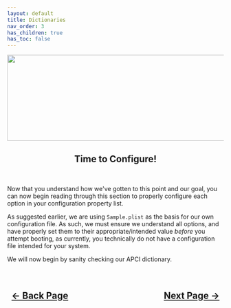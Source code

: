 ```yaml
---
layout: default
title: Dictionaries
nav_order: 3
has_children: true
has_toc: false
---
```


<style>
  .navigation-container {
    display: flex;
    justify-content: space-between;
    align-items: center;
    width: 100%;
  }
  
  .nav-button {
    margin: 10px;
  }
</style>

<p align="center">
  <img width="650" height="200" src="../../../assets/Headers/Header-Dictionaries.png">
</p>

<h2 align="center">Time to Configure!</h2>
<br>

Now that you understand how we've gotten to this point and our goal, you can now begin reading through this section to properly configure each option in your configuration property list.

As suggested earlier, we are using ``Sample.plist`` as the basis for our own configuration file. As such, we must ensure we understand all options, and have properly set them to their appropriate/intended value *before* you attempt booting, as currently, you technically do not have a configuration file intended for your system.

We will now begin by sanity checking our APCI dictionary.

<h2 align="center">
  <br>
  <div class="navigation-container">
    <a class="nav-button" href="../../01-OCCExplained/">&larr; Back Page</a>
    <a class="nav-button" href="../01-ACPI/">Next Page &rarr;</a>
  </div>
  <br>
</h2>
